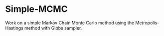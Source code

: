# Simple-MCMC
Work on a simple Markov Chain Monte Carlo method using the Metropolis-Hastings method with Gibbs sampler.
